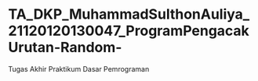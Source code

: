 # TA_DKP_MuhammadSulthonAuliya_21120120130047_ProgramPengacakUrutan-Random-
Tugas Akhir Praktikum Dasar Pemrograman
